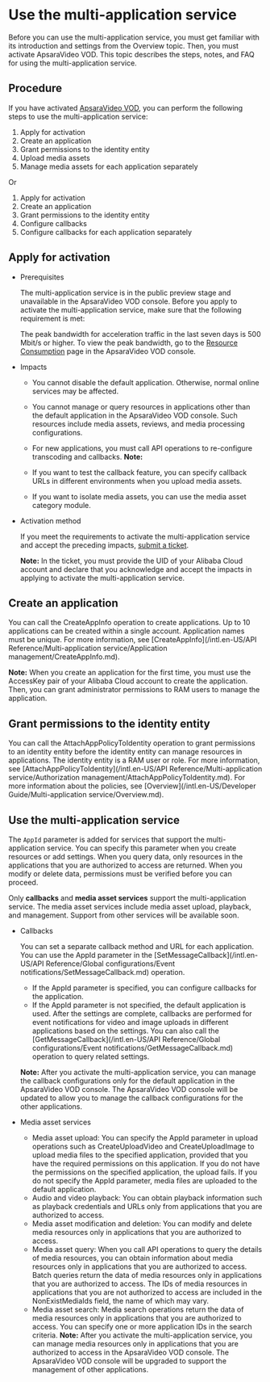 # Use the multi-application service

Before you can use the multi-application service, you must get familiar with its introduction and settings from the Overview topic. Then, you must activate ApsaraVideo VOD. This topic describes the steps, notes, and FAQ for using the multi-application service.

## Procedure

If you have activated [ApsaraVideo VOD](https://www.aliyun.com/product/vod?spm=a2c4g.11186623.2.20.67e51a9e8NkYq1), you can perform the following steps to use the multi-application service:

1.  Apply for activation
2.  Create an application
3.  Grant permissions to the identity entity
4.  Upload media assets
5.  Manage media assets for each application separately

Or

1.  Apply for activation
2.  Create an application
3.  Grant permissions to the identity entity
4.  Configure callbacks
5.  Configure callbacks for each application separately

## Apply for activation

-   Prerequisites

    The multi-application service is in the public preview stage and unavailable in the ApsaraVideo VOD console. Before you apply to activate the multi-application service, make sure that the following requirement is met:

    The peak bandwidth for acceleration traffic in the last seven days is 500 Mbit/s or higher. To view the peak bandwidth, go to the [Resource Consumption](https://vod.console.aliyun.com/?spm=a2c4g.11186623.2.22.67e51a9e8NkYq1#/usage/flow) page in the ApsaraVideo VOD console.

-   Impacts

    -   You cannot disable the default application. Otherwise, normal online services may be affected.
    -   You cannot manage or query resources in applications other than the default application in the ApsaraVideo VOD console. Such resources include media assets, reviews, and media processing configurations.
    -   For new applications, you must call API operations to re-configure transcoding and callbacks.
    **Note:**

    -   If you want to test the callback feature, you can specify callback URLs in different environments when you upload media assets.
    -   If you want to isolate media assets, you can use the media asset category module.
-   Activation method

    If you meet the requirements to activate the multi-application service and accept the preceding impacts, [submit a ticket](https://selfservice.console.aliyun.com/ticket/category/vod/recommend/561).

    **Note:** In the ticket, you must provide the UID of your Alibaba Cloud account and declare that you acknowledge and accept the impacts in applying to activate the multi-application service.


## Create an application

You can call the CreateAppInfo operation to create applications. Up to 10 applications can be created within a single account. Application names must be unique. For more information, see [CreateAppInfo](/intl.en-US/API Reference/Multi-application service/Application management/CreateAppInfo.md).

**Note:** When you create an application for the first time, you must use the AccessKey pair of your Alibaba Cloud account to create the application. Then, you can grant administrator permissions to RAM users to manage the application.

## Grant permissions to the identity entity

You can call the AttachAppPolicyToIdentity operation to grant permissions to an identity entity before the identity entity can manage resources in applications. The identity entity is a RAM user or role. For more information, see [AttachAppPolicyToIdentity](/intl.en-US/API Reference/Multi-application service/Authorization management/AttachAppPolicyToIdentity.md). For more information about the policies, see [Overview](/intl.en-US/Developer Guide/Multi-application service/Overview.md).

## Use the multi-application service

The `AppId` parameter is added for services that support the multi-application service. You can specify this parameter when you create resources or add settings. When you query data, only resources in the applications that you are authorized to access are returned. When you modify or delete data, permissions must be verified before you can proceed.

Only **callbacks** and **media asset services** support the multi-application service. The media asset services include media asset upload, playback, and management. Support from other services will be available soon.

-   Callbacks

    You can set a separate callback method and URL for each application. You can use the AppId parameter in the [SetMessageCallback](/intl.en-US/API Reference/Global configurations/Event notifications/SetMessageCallback.md) operation.

    -   If the AppId parameter is specified, you can configure callbacks for the application.
    -   If the AppId parameter is not specified, the default application is used.
    After the settings are complete, callbacks are performed for event notifications for video and image uploads in different applications based on the settings. You can also call the [GetMessageCallback](/intl.en-US/API Reference/Global configurations/Event notifications/GetMessageCallback.md) operation to query related settings.

    **Note:** After you activate the multi-application service, you can manage the callback configurations only for the default application in the ApsaraVideo VOD console. The ApsaraVideo VOD console will be updated to allow you to manage the callback configurations for the other applications.

-   Media asset services

    -   Media asset upload: You can specify the AppId parameter in upload operations such as CreateUploadVideo and CreateUploadImage to upload media files to the specified application, provided that you have the required permissions on this application. If you do not have the permissions on the specified application, the upload fails. If you do not specify the AppId parameter, media files are uploaded to the default application.
    -   Audio and video playback: You can obtain playback information such as playback credentials and URLs only from applications that you are authorized to access.
    -   Media asset modification and deletion: You can modify and delete media resources only in applications that you are authorized to access.
    -   Media asset query: When you call API operations to query the details of media resources, you can obtain information about media resources only in applications that you are authorized to access. Batch queries return the data of media resources only in applications that you are authorized to access. The IDs of media resources in applications that you are not authorized to access are included in the NonExistMediaIds field, the name of which may vary.
    -   Media asset search: Media search operations return the data of media resources only in applications that you are authorized to access. You can specify one or more application IDs in the search criteria.
    **Note:** After you activate the multi-application service, you can manage media resources only in applications that you are authorized to access in the ApsaraVideo VOD console. The ApsaraVideo VOD console will be upgraded to support the management of other applications.


